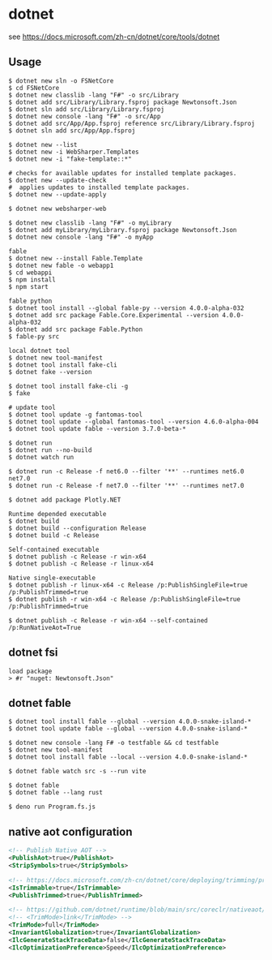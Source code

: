 # dotnet

see https://docs.microsoft.com/zh-cn/dotnet/core/tools/dotnet

## Usage

    $ dotnet new sln -o FSNetCore
    $ cd FSNetCore
    $ dotnet new classlib -lang "F#" -o src/Library
    $ dotnet add src/Library/Library.fsproj package Newtonsoft.Json
    $ dotnet sln add src/Library/Library.fsproj
    $ dotnet new console -lang "F#" -o src/App
    $ dotnet add src/App/App.fsproj reference src/Library/Library.fsproj
    $ dotnet sln add src/App/App.fsproj

    $ dotnet new --list
    $ dotnet new -i WebSharper.Templates
    $ dotnet new -i "fake-template::*"

    # checks for available updates for installed template packages.
    $ dotnet new --update-check
    #  applies updates to installed template packages.
    $ dotnet new --update-apply

    $ dotnet new websharper-web

    $ dotnet new classlib -lang "F#" -o myLibrary
    $ dotnet add myLibrary/myLibrary.fsproj package Newtonsoft.Json
    $ dotnet new console -lang "F#" -o myApp

    fable
    $ dotnet new --install Fable.Template
    $ dotnet new fable -o webapp1
    $ cd webappi
    $ npm install
    $ npm start

    fable python
    $ dotnet tool install --global fable-py --version 4.0.0-alpha-032
    $ dotnet add src package Fable.Core.Experimental --version 4.0.0-alpha-032
    $ dotnet add src package Fable.Python
    $ fable-py src

    local dotnet tool
    $ dotnet new tool-manifest
    $ dotnet tool install fake-cli
    $ dotnet fake --version

    $ dotnet tool install fake-cli -g
    $ fake

    # update tool
    $ dotnet tool update -g fantomas-tool
    $ dotnet tool update --global fantomas-tool --version 4.6.0-alpha-004
    $ dotnet tool update fable --version 3.7.0-beta-*

    $ dotnet run
    $ dotnet run --no-build
    $ dotnet watch run

    $ dotnet run -c Release -f net6.0 --filter '**' --runtimes net6.0 net7.0
    $ dotnet run -c Release -f net7.0 --filter '**' --runtimes net7.0

    $ dotnet add package Plotly.NET

    Runtime depended executable
    $ dotnet build
    $ dotnet build --configuration Release
    $ dotnet build -c Release

    Self-contained executable
    $ dotnet publish -c Release -r win-x64
    $ dotnet publish -c Release -r linux-x64

    Native single-executable
    $ dotnet publish -r linux-x64 -c Release /p:PublishSingleFile=true /p:PublishTrimmed=true
    $ dotnet publish -r win-x64 -c Release /p:PublishSingleFile=true /p:PublishTrimmed=true

    $ dotnet publish -c Release -r win-x64 --self-contained /p:RunNativeAot=True

## dotnet fsi

    load package
    > #r "nuget: Newtonsoft.Json"

## dotnet fable
    $ dotnet tool install fable --global --version 4.0.0-snake-island-*
    $ dotnet tool update fable --global --version 4.0.0-snake-island-*

    $ dotnet new console -lang F# -o testfable && cd testfable
    $ dotnet new tool-manifest
    $ dotnet tool install fable --local --version 4.0.0-snake-island-*

    $ dotnet fable watch src -s --run vite

    $ dotnet fable
    $ dotnet fable --lang rust

    $ deno run Program.fs.js

## native aot configuration

```xml
<!-- Publish Native AOT -->
<PublishAot>true</PublishAot>
<StripSymbols>true</StripSymbols>

<!-- https://docs.microsoft.com/zh-cn/dotnet/core/deploying/trimming/prepare-libraries-for-trimming -->
<IsTrimmable>true</IsTrimmable>
<PublishTrimmed>true</PublishTrimmed>

<!-- https://github.com/dotnet/runtime/blob/main/src/coreclr/nativeaot/docs/optimizing.md -->
<!-- <TrimMode>link</TrimMode> -->
<TrimMode>full</TrimMode>
<InvariantGlobalization>true</InvariantGlobalization>
<IlcGenerateStackTraceData>false</IlcGenerateStackTraceData>
<IlcOptimizationPreference>Speed</IlcOptimizationPreference>
```

